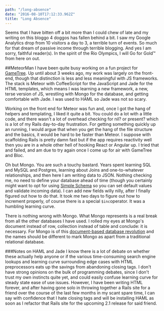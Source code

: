 ```yaml
---
path: "/long-absence"
date: "2016-08-10T17:12:33.962Z"
title: "Long Absence"
---
```


Seems that I have bitten off a bit more than I could chew of late and my writing on this bloggo 4 doggos has fallen behind a bit. I saw my Google Analytics drop from 10 visitors a day to 3, a terrible turn of events. So much for that dream of passive income through terrible blogging. And yes I am sorry, faithful reader(s). In the spirit of the Rio Olympics, I will Go for Gold&trade; from here on out.

##MeteorMan
I have been quite busy working on a fun project for [GameTree](http://www.gametree.me). Up until about 3 weeks ago, my work was largely on the front-end, though that distinction is less and less meaningful with JS frameworks. The stack is Meteor with CoffeeScript for the JavaScript and Jade for the HTML templates, which means I was learning a new framework, a new, terse version of JS, wrestling with Mongo for the database, and getting comfortable with Jade. I was used to HAML so Jade was not so scary.

Working on the front end for Meteor was fun and, once I got the hang of helpers and templating, I liked it quite a bit. You could do a lot with a little code, and there wasn't a lot of overhead checking for nil? or present? which is a lot of my Rails day-to-day frustration. For getting something quickly up an running, I would argue that when you get the hang of the file structure and the basics, it would be hard to be faster than Meteor. I suppose with scaffolding Rails is pretty damn fast but if the app requires reactivity well then you are in a whole other hell of hooking React or Angular up. I tried that and failed, and am due to try again once I come up for air with GameTree and Bloc.

Oh but Mongo. You are such a touchy bastard. Years spent learning SQL and MySQL and Postgres, learning about Joins and one-to-whatever relationships, and then here I am writing data to JSON. Nothing checking me, no need to define your database ahead of time (though you certainly might want to opt for using [Simple Schema](https://atmospherejs.com/aldeed/simple-schema) so you can set default values and validate incoming data). I can add new fields willy nilly, after I finally figured out how to do that. It took me two days to figure out how to increment properly, of course there is a special `$inc`operator. It was a humbling learning curve.

There is nothing wrong with Mongo. What Mongo represents is a real break from all the other databases I have used. I rolled my eyes at Mongo's document instead of row, collection instead of table and conclude: it is necessary. For Mongo is of this [document-based database revolution](https://www.mongodb.com/blog/post/thinking-documents-part-1) and the names should be different to mark Mongo as apart from a traditional relational database.

###Notes on HAML and Jade
I know there is a lot of debate on whether these actually help anyone or if the various time-consuming search engine lookups and learning curve surrounding edge cases with HTML preprocessors eats up the savings from abandoning closing tags. I don't have strong opinions on the bulk of programming debates, since I don't trust my own instincts quite yet, and could easily confuse learning curve for steady state ease of use issues. However, I have been writing HTML forever, and after having gone solo in throwing together a Rails site for a friend over the course of the last few months in my scant spare time, I can say with confidence that I hate closing tags and will be installing HAML as soon as I refactor that Rails site for the upcoming 2.1 release for said friend.
